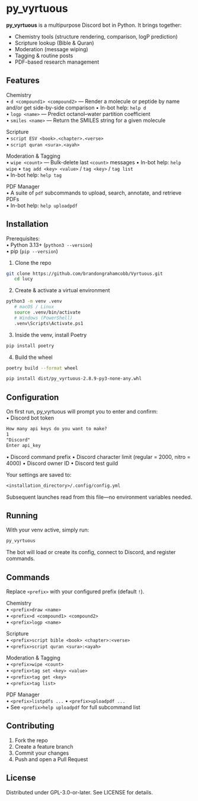 py_vyrtuous  
============  

**py_vyrtuous** is a multipurpose Discord bot in Python. It brings together:  
- Chemistry tools (structure rendering, comparison, logP prediction)  
- Scripture lookup (Bible & Quran)  
- Moderation (message wiping)  
- Tagging & routine posts  
- PDF-based research management  

Features  
--------  
Chemistry  
• `d <compound1> <compound2>` —  Render a molecule or peptide by name and/or get side-by-side comparison 
• In-bot help: `help d`  
• `logp <name>` — Predict octanol–water partition coefficient  
• `smiles <name>` — Return the SMILES string for a given molecule  

Scripture  
• `script ESV <book>.<chapter>.<verse>`  
• `script quran <sura>.<ayah>`  

Moderation & Tagging  
• `wipe <count>` — Bulk-delete last `<count>` messages
• In-bot help: `help wipe`
• `tag add <key> <value>` / `tag <key>` / `tag list`  
• In-bot help: `help tag`

PDF Manager  
• A suite of `pdf` subcommands to upload, search, annotate, and retrieve PDFs  
• In-bot help: `help uploadpdf`  

Installation  
------------  

Prerequisites:  
• Python 3.13+ (`python3 --version`)  
• pip (`pip --version`)  

1. Clone the repo
```bash
git clone https://github.com/brandongrahamcobb/Vyrtuous.git
   cd lucy
```
2. Create & activate a virtual environment
```bash
python3 -m venv .venv
   # macOS / Linux
   source .venv/bin/activate
   # Windows (PowerShell)
   .venv\Scripts\Activate.ps1
```
3. Inside the venv, install Poetry
```bash
pip install poetry
```
4. Build the wheel
```bash
poetry build --format wheel
```
```bash
pip install dist/py_vyrtuous-2.8.9-py3-none-any.whl
```
Configuration  
-------------  

On first run, py_vyrtuous will prompt you to enter and confirm:  
• Discord bot token  
```txt
How many api keys do you want to make?
1
"Discord"
Enter api_key
```
• Discord command prefix 
• Discord character limit (regular = 2000, nitro = 4000)
• Discord owner ID
• Discord test guild

Your settings are saved to:
```txt
<installation_directory>/.config/config.yml
```
Subsequent launches read from this file—no environment variables needed.  

Running  
-------  
With your venv active, simply run:
```bash
py_vyrtuous
```
The bot will load or create its config, connect to Discord, and register commands.  

Commands  
--------  
Replace `<prefix>` with your configured prefix (default `!`).  

Chemistry  
• `<prefix>draw <name>`  
• `<prefix>d <compound1> <compound2>`  
• `<prefix>logp <name>`  

Scripture  
• `<prefix>script bible <book> <chapter>:<verse>`  
• `<prefix>script quran <sura>:<ayah>`  

Moderation & Tagging  
• `<prefix>wipe <count>`  
• `<prefix>tag set <key> <value>`  
• `<prefix>tag get <key>`  
• `<prefix>tag list>`  

PDF Manager  
• `<prefix>listpdfs ...`
• `<prefix>uploadpdf ...`  
• See `<prefix>help uploadpdf` for full subcommand list  

Contributing  
------------  
1. Fork the repo  
2. Create a feature branch  
3. Commit your changes  
4. Push and open a Pull Request  

License  
-------  
Distributed under GPL-3.0-or-later. See LICENSE for details.
